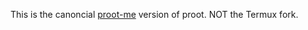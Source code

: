 This is the canoncial [proot-me](https://proot-me.github.io) version of proot.
NOT the Termux fork.
